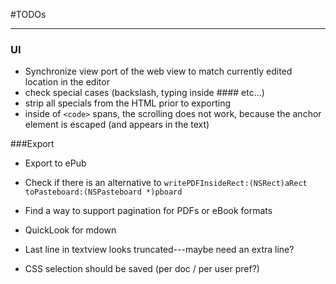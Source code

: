 #TODOs

---

### UI
* Synchronize view port of the web view to match currently edited location in the editor
* check special cases (backslash, typing inside #### etc…)
* strip all specials from the HTML prior to exporting
* inside of `<code>` spans, the scrolling does not work, because the anchor element is escaped (and appears in the text) 

###Export

* Export to ePub

* Check if there is an alternative to `writePDFInsideRect:(NSRect)aRect toPasteboard:(NSPasteboard *)pboard`

* Find a way to support pagination for PDFs or eBook formats


* QuickLook for mdown
* Last line in textview looks truncated---maybe need an extra line?

* CSS selection should be saved (per doc / per user pref?)
